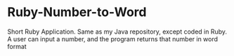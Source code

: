 # Ruby-Number-to-Word
Short Ruby Application. Same as my Java repository, except coded in Ruby. A user can input a number, and the program returns that number in word format
